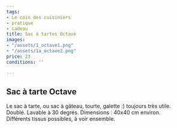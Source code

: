 ```yaml
---
tags:
- Le coin des cuisiniers
- pratique
- cadeau
title: Sac à tartes Octave
images:
- "/assets/1_octave1.png"
- "/assets/1a_octave2.png"
price: 23
conditions: ''

---
```

## Sac à tarte Octave

Le sac à tarte, ou sac à gâteau, tourte, galette :) toujours très utile.  
Doublé. Lavable à 30 degrés. Dimensions : 40x40 cm environ.  
Différents tissus possibles, à voir ensemble.